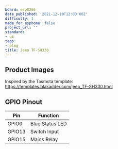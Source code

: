 ```yaml
---
board: esp8266
date_published: '2021-12-10T12:00:00Z'
difficulty: 1
made_for_esphome: false
project_url: ''
standard:
- us
tags:
- plug
title: Jeeo TF-SH330
---
```


## Product Images

Inspired by the Tasmota template: https://templates.blakadder.com/jeeo_TF-SH330.html

## GPIO Pinout

| Pin    | Function                   |
| ------ | -------------------------- |
| GPIO0  | Blue Status LED            |
| GPIO13 | Switch Input               |
| GPIO15 | Mains Relay                |